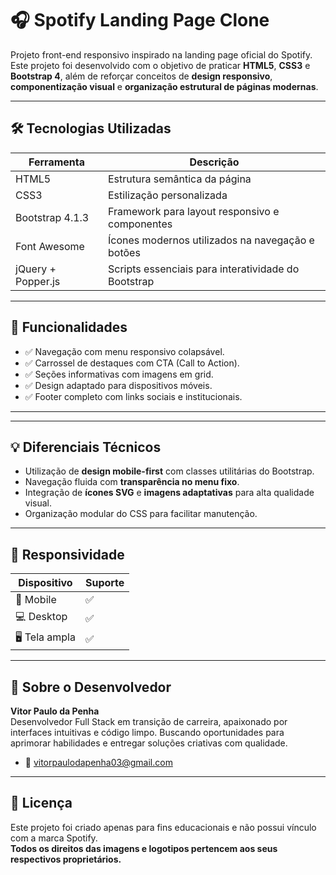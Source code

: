 
# 🎧 Spotify Landing Page Clone

Projeto front-end responsivo inspirado na landing page oficial do Spotify. Este projeto foi desenvolvido com o objetivo de praticar **HTML5**, **CSS3** e **Bootstrap 4**, além de reforçar conceitos de **design responsivo**, **componentização visual** e **organização estrutural de páginas modernas**.

---


## 🛠️ Tecnologias Utilizadas

| Ferramenta      | Descrição                                         |
|-----------------|--------------------------------------------------|
| HTML5           | Estrutura semântica da página                    |
| CSS3            | Estilização personalizada                        |
| Bootstrap 4.1.3 | Framework para layout responsivo e componentes   |
| Font Awesome    | Ícones modernos utilizados na navegação e botões |
| jQuery + Popper.js | Scripts essenciais para interatividade do Bootstrap |

---

## 🎯 Funcionalidades

- ✅ Navegação com menu responsivo colapsável.
- ✅ Carrossel de destaques com CTA (Call to Action).
- ✅ Seções informativas com imagens em grid.
- ✅ Design adaptado para dispositivos móveis.
- ✅ Footer completo com links sociais e institucionais.

---

---

## 💡 Diferenciais Técnicos

- Utilização de **design mobile-first** com classes utilitárias do Bootstrap.
- Navegação fluida com **transparência no menu fixo**.
- Integração de **ícones SVG** e **imagens adaptativas** para alta qualidade visual.
- Organização modular do CSS para facilitar manutenção.

---

## 📱 Responsividade

| Dispositivo      | Suporte |
|------------------|---------|
| 📱 Mobile        | ✅       |
| 💻 Desktop       | ✅       |
| 🖥️ Tela ampla    | ✅       |

---

## 🙋 Sobre o Desenvolvedor

**Vitor Paulo da Penha**  
Desenvolvedor Full Stack em transição de carreira, apaixonado por interfaces intuitivas e código limpo. Buscando oportunidades para aprimorar habilidades e entregar soluções criativas com qualidade.

- 📧 vitorpaulodapenha03@gmail.com

---

## 📃 Licença

Este projeto foi criado apenas para fins educacionais e não possui vínculo com a marca Spotify.  
**Todos os direitos das imagens e logotipos pertencem aos seus respectivos proprietários.**
